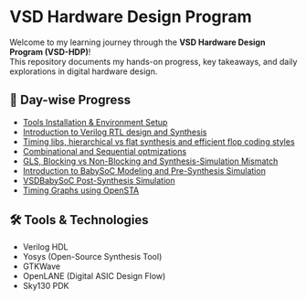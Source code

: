 # VSD Hardware Design Program

Welcome to my learning journey through the **VSD Hardware Design Program (VSD-HDP)**!  
This repository documents my hands-on progress, key takeaways, and daily explorations in digital hardware design.

## 📘 Day-wise Progress

- [Tools Installation & Environment Setup](Day%200/README.md)
- [Introduction to Verilog RTL design and Synthesis](Day%201/README.md)
- [Timing libs, hierarchical vs flat synthesis and efficient flop coding styles](Day%202/README.md)
- [Combinational and Sequential optmizations](Day%203/README.md)
- [GLS, Blocking vs Non-Blocking and Synthesis-Simulation Mismatch](Day%204/README.md)
- [Introduction to BabySoC Modeling and Pre-Synthesis Simulation](Day%205/README.md)
- [VSDBabySoC Post-Synthesis Simulation](Day%206/README.md)
- [Timing Graphs using OpenSTA](Day%207/README.md)

## 🛠️ Tools & Technologies

- Verilog HDL
- Yosys (Open-Source Synthesis Tool)
- GTKWave
- OpenLANE (Digital ASIC Design Flow)
- Sky130 PDK


